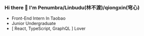 ### Hi there 👋 I'm Penumbra/Linbudu(林不渡)/qiongxin(穹心)


- Front-End Intern In Taobao
- Junior Undergraduate
- \[ React, TypeScript, GraphQL \] Lover
